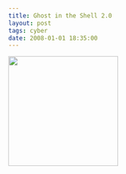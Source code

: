 ```yaml
---
title: Ghost in the Shell 2.0
layout: post
tags: cyber
date: 2008-01-01 18:35:00
---
```

<img width="220" src="https://upload.wikimedia.org/wikipedia/en/thumb/f/f1/Ghost_in_the_Shell_2_Innocence.jpg/220px-Ghost_in_the_Shell_2_Innocence.jpg" />
